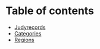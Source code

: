 # Table of contents

* [Judyrecords](README.md)
* [Categories](categories.md)
* [Regions](regions.md)